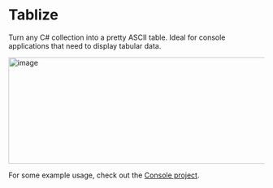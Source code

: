 # Tablize
Turn any C# collection into a pretty ASCII table. Ideal for console applications that need to display tabular data.

<img width="787" height="210" alt="image" src="https://github.com/user-attachments/assets/9a75bead-102a-443c-985e-f02807bbbe81" />

For some example usage, check out the [Console project](https://github.com/wdorsey/Tablize/blob/master/Tablize.Console/Program.cs).
